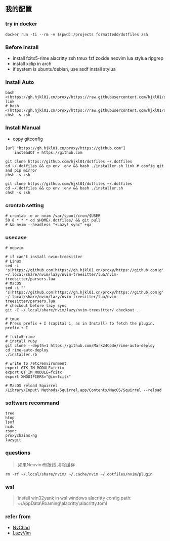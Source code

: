## 我的配置

### try in docker

```
docker run -ti --rm -v $(pwd):/projects formattedd/dotfiles zsh
```

### Before Install
- install fcitx5-rime alacritty zsh tmux fzf zoxide neovim lua stylua ripgrep
- install xclip in arch
- if system is ubuntu/debian, use asdf install stylua

### Install Auto

```shell
bash <(https://gh.hjkl01.cn/proxy/https://raw.githubusercontent.com/hjkl01/dotfiles/refs/heads/master/installer.sh) link
# bash <(https://gh.hjkl01.cn/proxy/https://raw.githubusercontent.com/hjkl01/dotfiles/refs/heads/master/installer.sh)
chsh -s zsh
```

### Install Manual 
- copy gitconfig

```shell
[url "https://gh.hjkl01.cn/proxy/https://github.com"]
	insteadOf = https://github.com
```

```shell
git clone https://github.com/hjkl01/dotfiles ~/.dotfiles
cd ~/.dotfiles && cp env .env && bash ./installer.sh link # config git and pip mirror
chsh -s zsh
```

```shell
git clone https://github.com/hjkl01/dotfiles ~/.dotfiles
cd ~/.dotfiles && cp env .env && bash ./installer.sh
chsh -s zsh
```

### crontab setting

```shell
# crontab -e or nvim /var/spool/cron/$USER
50 8 * * * cd $HOME/.dotfiles/ && git pull
# && nvim --headless "+Lazy! sync" +qa
```

### usecase

```shell
# neovim

# if can't install nvim-treesitter
# Linux
sed -i 's|https://github.com|https://gh.hjkl01.cn/proxy/https://github.com|g' ~/.local/share/nvim/lazy/nvim-treesitter/lua/nvim-treesitter/parsers.lua
# MacOS
sed -i "" 's|https://github.com|https://gh.hjkl01.cn/proxy/https://github.com|g' ~/.local/share/nvim/lazy/nvim-treesitter/lua/nvim-treesitter/parsers.lua
# checkout before lazy sync
git -C ~/.local/share/nvim/lazy/nvim-treesitter/ checkout .

# tmux
# Press prefix + I (capital i, as in Install) to fetch the plugin.
prefix + I

# fcitx5-rime
# install ruby
git clone --depth=1 https://github.com/Mark24Code/rime-auto-deploy
cd rime-auto-deploy
./installer.rb

# write to /etc/environment
export GTK_IM_MODULE=fcitx
export QT_IM_MODULE=fcitx
export XMODIFIERS="@im=fcitx"

# MacOS reload Squirrel
/Library/Input\ Methods/Squirrel.app/Contents/MacOS/Squirrel --reload
```

### software recommand

```shell
tree
htop
lsof
ncdu
rsync
proxychains-ng
lazygit
```

### questions

> 如果Neovim有报错 清除缓存

```shell
rm -rf ~/.local/share/nvim/ ~/.cache/nvim ~/.dotfiles/nvim/plugin
```

### wsl

> install win32yank in wsl
> windows alacritty config path: ~\AppData\Roaming\alacritty\alacritty.toml

### refer from

- [NvChad](https://github.com/NvChad/NvChad)
- [LazyVim](https://github.com/LazyVim/LazyVim)
